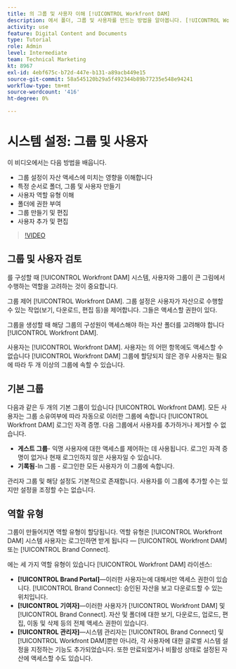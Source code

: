 ```yaml
---
title: 의 그룹 및 사용자 이해 [!UICONTROL Workfront DAM]
description: 에서 폴더, 그룹 및 사용자를 만드는 방법을 알아봅니다. [!UICONTROL Workfront DAM]. 사용자 역할 유형을 파악하고 폴더에 권한을 부여합니다.
activity: use
feature: Digital Content and Documents
type: Tutorial
role: Admin
level: Intermediate
team: Technical Marketing
kt: 8967
exl-id: 4ebf675c-b72d-447e-b131-a89acb449e15
source-git-commit: 58a545120b29a5f492344b89b77235e548e94241
workflow-type: tm+mt
source-wordcount: '416'
ht-degree: 0%

---
```


# 시스템 설정: 그룹 및 사용자

이 비디오에서는 다음 방법을 배웁니다.

* 그룹 설정이 자산 액세스에 미치는 영향을 이해합니다
* 특정 순서로 폴더, 그룹 및 사용자 만들기
* 사용자 역할 유형 이해
* 폴더에 권한 부여
* 그룹 만들기 및 편집
* 사용자 추가 및 편집

>[!VIDEO](https://video.tv.adobe.com/v/335230/?quality=12)

## 그룹 및 사용자 검토

를 구성할 때 [!UICONTROL Workfront DAM] 시스템, 사용자와 그룹이 큰 그림에서 수행하는 역할을 고려하는 것이 중요합니다.

그룹 제어 [!UICONTROL Workfront DAM]. 그룹 설정은 사용자가 자산으로 수행할 수 있는 작업(보기, 다운로드, 편집 등)을 제어합니다. 그들은 액세스할 권한이 있다.

그룹을 생성할 때 해당 그룹의 구성원이 액세스해야 하는 자산 폴더를 고려해야 합니다 [!UICONTROL Workfront DAM].

사용자는 [!UICONTROL Workfront DAM]. 사용자는 의 어떤 항목에도 액세스할 수 없습니다 [!UICONTROL Workfront DAM] 그룹에 할당되지 않은 경우 사용자는 필요에 따라 두 개 이상의 그룹에 속할 수 있습니다.

## 기본 그룹

다음과 같은 두 개의 기본 그룹이 있습니다 [!UICONTROL Workfront DAM]. 모든 사용자는 그룹 소유여부에 따라 자동으로 이러한 그룹에 속합니다 [!UICONTROL Workfront DAM] 로그인 자격 증명. 다음 그룹에서 사용자를 추가하거나 제거할 수 없습니다.

* **게스트 그룹**- 익명 사용자에 대한 액세스를 제어하는 데 사용됩니다. 로그인 자격 증명이 없거나 현재 로그인하지 않은 사용자일 수 있습니다.
* **기록됨**-In 그룹 - 로그인한 모든 사용자가 이 그룹에 속합니다.

관리자 그룹 및 해당 설정도 기본적으로 존재합니다. 사용자를 이 그룹에 추가할 수는 있지만 설정을 조정할 수는 없습니다.

## 역할 유형

그룹이 만들어지면 역할 유형이 할당됩니다. 역할 유형은 [!UICONTROL Workfront DAM] 시스템 사용자는 로그인하면 받게 됩니다 — [!UICONTROL Workfront DAM] 또는 [!UICONTROL Brand Connect].

에는 세 가지 역할 유형이 있습니다 [!UICONTROL Workfront DAM] 라이센스:

* **[!UICONTROL Brand Portal]**—이러한 사용자는에 대해서만 액세스 권한이 있습니다. [!UICONTROL Brand Connect]: 승인된 자산을 보고 다운로드할 수 있는 위치입니다.
* **[!UICONTROL 기여자]**—이러한 사용자가 [!UICONTROL Workfront DAM] 및 [!UICONTROL Brand Connect]. 자산 및 폴더에 대한 보기, 다운로드, 업로드, 편집, 이동 및 삭제 등의 전체 액세스 권한이 있습니다.
* **[!UICONTROL 관리자]**—시스템 관리자는 [!UICONTROL Brand Connect] 및 [!UICONTROL Workfront DAM]뿐만 아니라, 각 사용자에 대한 글로벌 시스템 설정을 지정하는 기능도 추가되었습니다. 또한 만료되었거나 비활성 상태로 설정된 자산에 액세스할 수도 있습니다.

<!-- 
Learn more graphic & documentation article link, below
* Understanding the difference between Workfront licenses and Workfront DAM role types
* -->
